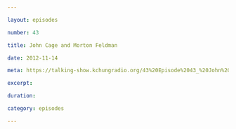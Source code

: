 ```yaml
---

layout: episodes

number: 43

title: John Cage and Morton Feldman

date: 2012-11-14

meta: https://talking-show.kchungradio.org/43%20Episode%2043_%20John%20Cage%20and%20Morton%20Feldman.mp3

excerpt: 

duration: 

category: episodes

---
```


